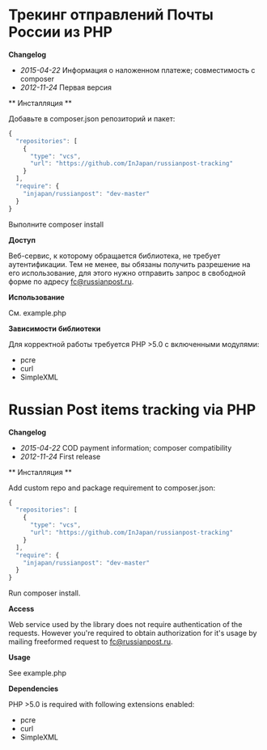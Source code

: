 Трекинг отправлений Почты России из PHP
=======================================

**Changelog**

- *2015-04-22* Информация о наложенном платеже; совместимость с composer
- *2012-11-24* Первая версия

** Инсталляция **

Добавьте в composer.json репозиторий и пакет:

```javascript
{
  "repositories": [
    {
      "type": "vcs",
      "url": "https://github.com/InJapan/russianpost-tracking"
    }
  ],
  "require": {
    "injapan/russianpost": "dev-master"
  }
}
```

Выполните composer install

**Доступ**

Веб-сервис, к которому обращается библиотека, не требует аутентификации.
Тем не менее, вы обязаны получить разрешение на его использование,
для этого нужно отправить запрос в свободной форме по адресу fc@russianpost.ru.

**Использование**

См. example.php

**Зависимости библиотеки**

Для корректной работы требуется PHP >5.0 с включенными модулями:
- pcre
- curl
- SimpleXML


Russian Post items tracking via PHP
===================================

**Changelog**

- *2015-04-22* COD payment information; composer compatibility
- *2012-11-24* First release

** Инсталляция **

Add custom repo and package requirement to composer.json:

```javascript
{
  "repositories": [
    {
      "type": "vcs",
      "url": "https://github.com/InJapan/russianpost-tracking"
    }
  ],
  "require": {
    "injapan/russianpost": "dev-master"
  }
}
```

Run composer install.

**Access**

Web service used by the library does not require authentication of the requests.
However you're required to obtain authorization for it's usage by mailing freeformed request to fc@russianpost.ru.

**Usage**

See example.php

**Dependencies**

PHP >5.0 is required with following extensions enabled:
- pcre
- curl
- SimpleXML
